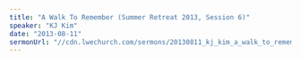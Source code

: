 ```yaml
---
title: "A Walk To Remember (Summer Retreat 2013, Session 6)"
speaker: "KJ Kim"
date: "2013-08-11"
sermonUrl: "//cdn.lwechurch.com/sermons/20130811_kj_kim_a_walk_to_remember.mp3"
---
```

